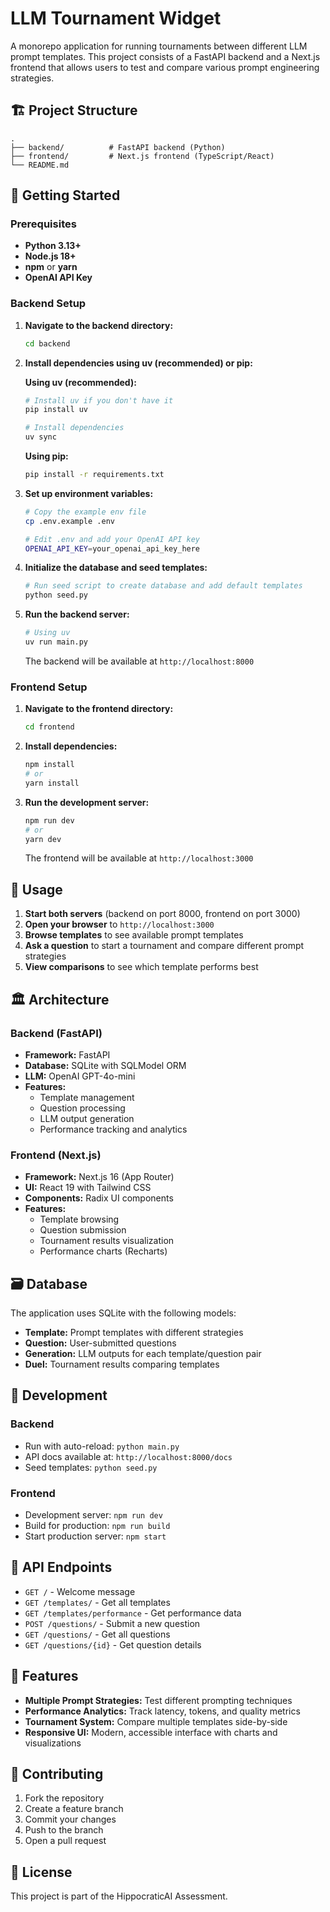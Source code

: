 # LLM Tournament Widget

A monorepo application for running tournaments between different LLM prompt templates. This project consists of a FastAPI backend and a Next.js frontend that allows users to test and compare various prompt engineering strategies.

## 🏗️ Project Structure

```
.
├── backend/          # FastAPI backend (Python)
├── frontend/         # Next.js frontend (TypeScript/React)
└── README.md
```

## 🚀 Getting Started

### Prerequisites

- **Python 3.13+**
- **Node.js 18+**
- **npm** or **yarn**
- **OpenAI API Key**

### Backend Setup

1. **Navigate to the backend directory:**
   ```bash
   cd backend
   ```

2. **Install dependencies using uv (recommended) or pip:**
   
   **Using uv (recommended):**
   ```bash
   # Install uv if you don't have it
   pip install uv
   
   # Install dependencies
   uv sync
   ```
   
   **Using pip:**
   ```bash
   pip install -r requirements.txt
   ```

3. **Set up environment variables:**
   ```bash
   # Copy the example env file
   cp .env.example .env
   
   # Edit .env and add your OpenAI API key
   OPENAI_API_KEY=your_openai_api_key_here
   ```

4. **Initialize the database and seed templates:**
   ```bash
   # Run seed script to create database and add default templates
   python seed.py
   ```

5. **Run the backend server:**
   ```bash
   # Using uv
   uv run main.py
   ```

   The backend will be available at `http://localhost:8000`

### Frontend Setup

1. **Navigate to the frontend directory:**
   ```bash
   cd frontend
   ```

2. **Install dependencies:**
   ```bash
   npm install
   # or
   yarn install
   ```

3. **Run the development server:**
   ```bash
   npm run dev
   # or
   yarn dev
   ```

   The frontend will be available at `http://localhost:3000`

## 📖 Usage

1. **Start both servers** (backend on port 8000, frontend on port 3000)
2. **Open your browser** to `http://localhost:3000`
3. **Browse templates** to see available prompt templates
4. **Ask a question** to start a tournament and compare different prompt strategies
5. **View comparisons** to see which template performs best

## 🏛️ Architecture

### Backend (FastAPI)
- **Framework:** FastAPI
- **Database:** SQLite with SQLModel ORM
- **LLM:** OpenAI GPT-4o-mini
- **Features:**
  - Template management
  - Question processing
  - LLM output generation
  - Performance tracking and analytics

### Frontend (Next.js)
- **Framework:** Next.js 16 (App Router)
- **UI:** React 19 with Tailwind CSS
- **Components:** Radix UI components
- **Features:**
  - Template browsing
  - Question submission
  - Tournament results visualization
  - Performance charts (Recharts)

## 🗃️ Database

The application uses SQLite with the following models:
- **Template:** Prompt templates with different strategies
- **Question:** User-submitted questions
- **Generation:** LLM outputs for each template/question pair
- **Duel:** Tournament results comparing templates

## 🔧 Development

### Backend
- Run with auto-reload: `python main.py`
- API docs available at: `http://localhost:8000/docs`
- Seed templates: `python seed.py`

### Frontend
- Development server: `npm run dev`
- Build for production: `npm run build`
- Start production server: `npm start`

## 📝 API Endpoints

- `GET /` - Welcome message
- `GET /templates/` - Get all templates
- `GET /templates/performance` - Get performance data
- `POST /questions/` - Submit a new question
- `GET /questions/` - Get all questions
- `GET /questions/{id}` - Get question details

## 🌟 Features

- **Multiple Prompt Strategies:** Test different prompting techniques
- **Performance Analytics:** Track latency, tokens, and quality metrics
- **Tournament System:** Compare multiple templates side-by-side
- **Responsive UI:** Modern, accessible interface with charts and visualizations

## 🤝 Contributing

1. Fork the repository
2. Create a feature branch
3. Commit your changes
4. Push to the branch
5. Open a pull request

## 📄 License

This project is part of the HippocraticAI Assessment.
